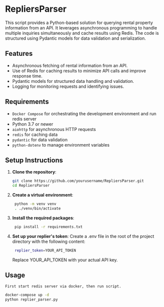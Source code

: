 # RepliersParser

This script provides a Python-based solution for querying rental property information from an API. It leverages asynchronous programming to handle multiple inquiries simultaneously and cache results using Redis. The code is structured using Pydantic models for data validation and serialization.

## Features

- Asynchronous fetching of rental information from an API.
- Use of Redis for caching results to minimize API calls and improve response time.
- Pydantic models for structured data handling and validation.
- Logging for monitoring requests and identifying issues.

## Requirements

- `Docker Compose` for orchestrating the development environment and run redis server
- Python 3.7 or newer
- `aiohttp` for asynchronous HTTP requests
- `redis` for caching data
- `pydantic` for data validation
- `python-dotenv` to manage environment variables

## Setup Instructions

1. **Clone the repository**:

   ```bash
   git clone https://github.com/yourusername/RepliersParser.git
   cd RepliersParser
   ```

2. **Create a virtual environment**:
   ```bash
    python -m venv venv
    . ./venv/bin/activate 
   ```

3. **Install the required packages**:
   ```bash
    pip install -r requirements.txt
   ```

4. **Set up your replier's token**:
    Create a .env file in the root of the project directory with the following content:
   ```bash
    replier_token=YOUR_API_TOKEN
   ```
   Replace YOUR_API_TOKEN with your actual API key.

## Usage
    First start redis server via docker, then run script.
   ```bash
   docker-compose up -d
   python replier_parser.py
   ```